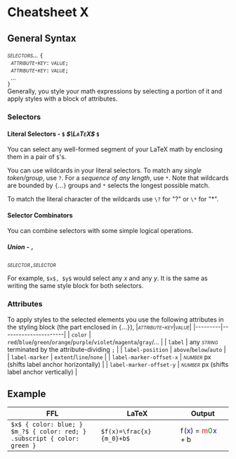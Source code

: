 # Cheatsheet X
## General Syntax
_<span style="font-variant:small-caps;">selectors...</span>_ `{`  
&nbsp;&nbsp;_<span style="font-variant:small-caps;">attribute-key</span>_`:` _<span style="font-variant:small-caps;">value</span>_`;`  
&nbsp;&nbsp;_<span style="font-variant:small-caps;">attribute-key</span>_`:` _<span style="font-variant:small-caps;">value</span>_`;`  
&nbsp;&nbsp;_..._  
`}`  
Generally, you style your math expressions by selecting a portion of it and apply styles with a block of attributes.
### Selectors

#### Literal Selectors - `$` _<span style="font-variant:small-caps;">$\LaTeX$</span>_ `$`
You can select any well-formed segment of your LaTeX math by enclosing them in a pair of `$`'s.

You can use wildcards in your literal selectors. To match any _single token/group_, use `?`. For a _sequence of any length_, use `*`. Note that wildcards are bounded by `{`...`}` groups and `*` selects the longest possible match.

To match the literal character of the wildcards use `\?` for "?" or `\*` for "*".

#### Selector Combinators 
You can combine selectors with some simple logical operations.

##### Union - `,`
_<span style="font-variant:small-caps;">selector</span>_`,`_<span style="font-variant:small-caps;">selector</span>_  

For example, `$x$, $y$` would select any $x$ and any $y$. It is the same as writing the same style block for both selectors.
### Attributes
To apply styles to the selected elements you use the following attributes in the styling block (the part enclosed in `{`...`}`),
|_<span style="font-variant:small-caps;">attribute-key</span>_|_<span style="font-variant:small-caps;">value</span>_|
|---------|----------------------|
| `color` | `red`/`blue`/`green`/`orange`/`purple`/`violet`/`magenta`/`gray`/... |
| `label` | any _<span style="font-variant:small-caps;">string</span>_ terminated by the attribute-dividing `;` |
| `label-position` | `above`/`below`/`auto` |
| `label-marker` | `extent`/`line`/`none` |
| `label-marker-offset-x` | _<span style="font-variant:small-caps;">number</span>_ px (shifts label anchor horizontally) |
| `label-marker-offset-y` | _<span style="font-variant:small-caps;">number</span>_ px (shifts label anchor vertically) |

## Example
| FFL | LaTeX | Output |
|-----|-------|--------|
| `$x$ { color: blue; }`<br>`$m_?$ { color: red; }`<br>`.subscript { color: green }` | `$f(x)=\frac{x}{m_0}+b$` | <span class="katex"><span class="katex-html" aria-hidden="true"><span class="base"><span class="strut" style="height: 1.6136em; vertical-align: -0.6036em;"></span><span class="mord ffl-5e95f8f6-b247-440d-bf55-81e8f95a6940 visible"><span class="mord visible"><span class="mord mathnormal visible" style="margin-right: 0.1076em;">f</span><span class="mopen visible">(</span><span class="mord mathnormal fflMatch0-x visible">x</span><span class="mclose visible">)</span><span class="mspace visible" style="margin-right: 0.2778em;"></span><span class="mrel visible">=</span><span class="mspace visible" style="margin-right: 0.2778em;"></span><span class="mord visible"><span class="mopen nulldelimiter visible"></span><span class="mfrac"><span class="vlist-t vlist-t2"><span class="vlist-r"><span class="vlist visible" style="height: 1.01em;"><span class="" style="top: -2.655em;"><span class="pstrut" style="height: 3em;"></span><span class="sizing reset-size6 size3 mtight"><span class="mord mtight visible"><span class="mord mtight denominator fflMatch1-m___ visible"><span class="mord mathnormal mtight denominator fflMatch1-m___ visible">m</span><span class="msupsub denominator fflMatch1-m___"><span class="vlist-t vlist-t2 denominator fflMatch1-m___"><span class="vlist-r denominator fflMatch1-m___"><span class="vlist denominator fflMatch1-m___ visible" style="height: 0.3448em;"><span class="denominator fflMatch1-m___" style="top: -2.3448em; margin-left: 0em; margin-right: 0.0714em;"><span class="pstrut denominator fflMatch1-m___" style="height: 2.5357em;"></span><span class="sizing reset-size3 size1 mtight denominator fflMatch1-m___"><span class="mord mtight denominator fflMatch1-m___ visible"><span class="mord mtight denominator fflMatch1-m___ subscript visible">0</span></span></span></span></span><span class="vlist-s denominator fflMatch1-m___"><span class="denominator fflMatch1-m___">​</span></span></span><span class="vlist-r denominator fflMatch1-m___"><span class="vlist denominator fflMatch1-m___ visible" style="height: 0.3695em;"><span class="denominator fflMatch1-m___"></span></span></span></span></span></span></span></span></span><span class="" style="top: -3.23em;"><span class="pstrut" style="height: 3em;"></span><span class="frac-line" style="border-bottom-width: 0.04em;"></span></span><span class="" style="top: -3.485em;"><span class="pstrut" style="height: 3em;"></span><span class="sizing reset-size6 size3 mtight"><span class="mord mtight visible"><span class="mord mathnormal mtight numerator fflMatch0-x visible">x</span></span></span></span></span><span class="vlist-s">​</span></span><span class="vlist-r"><span class="vlist visible" style="height: 0.6036em;"><span class=""></span></span></span></span></span><span class="mclose nulldelimiter visible"></span></span><span class="mspace visible" style="margin-right: 0.2222em;"></span><span class="mbin visible">+</span><span class="mspace visible" style="margin-right: 0.2222em;"></span><span class="mord mathnormal visible">b</span></span></span></span></span><style>.ffl-5e95f8f6-b247-440d-bf55-81e8f95a6940 .fflMatch0-x.visible { color: blue; } .ffl-5e95f8f6-b247-440d-bf55-81e8f95a6940 .fflMatch1-m___.visible { color: red; } .ffl-5e95f8f6-b247-440d-bf55-81e8f95a6940 .subscript.visible { color: green; }</style></span> |